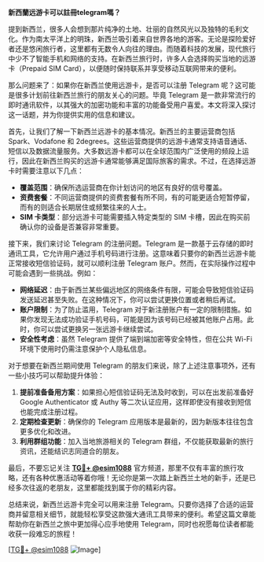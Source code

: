 **新西蘭远游卡可以註冊telegram嗎？**

提到新西兰，很多人会想到那片纯净的土地、壮丽的自然风光以及独特的毛利文化。作为南太平洋上的明珠，新西兰吸引着来自世界各地的游客。无论是探险爱好者还是悠闲旅行者，这里都有无数令人向往的理由。而随着科技的发展，现代旅行中少不了智能手机和网络的支持。在新西兰旅行时，许多人会选择购买当地的远游卡（Prepaid SIM Card），以便随时保持联系并享受移动互联网带来的便利。

那么问题来了：如果你在新西兰使用远游卡，是否可以注册 Telegram 呢？这可能是很多计划前往新西兰旅行的朋友关心的问题。毕竟 Telegram 是一款非常流行的即时通讯软件，以其强大的加密功能和丰富的功能备受用户喜爱。本文将深入探讨这一话题，并为你提供实用的信息和建议。

首先，让我们了解一下新西兰远游卡的基本情况。新西兰的主要运营商包括 Spark、Vodafone 和 2degrees。这些运营商提供的远游卡通常支持语音通话、短信以及数据流量服务。大多数远游卡都可以在全球范围内广泛使用的频段上运行，因此在新西兰购买的远游卡通常能够满足国际旅客的需求。不过，在选择远游卡时需要注意以下几点：

- **覆盖范围**：确保所选运营商在你计划访问的地区有良好的信号覆盖。
- **资费套餐**：不同运营商提供的资费套餐有所不同，有的可能更适合短暂停留，而有的则适合长期居住或频繁往来的人士。
- **SIM 卡类型**：部分远游卡可能需要插入特定类型的 SIM 卡槽，因此在购买前确认你的设备是否兼容非常重要。

接下来，我们来讨论 Telegram 的注册问题。Telegram 是一款基于云存储的即时通讯工具，它允许用户通过手机号码进行注册。这意味着只要你的新西兰远游卡能正常接收短信验证码，就可以顺利注册 Telegram 账户。然而，在实际操作过程中可能会遇到一些挑战。例如：

- **网络延迟**：由于新西兰某些偏远地区的网络条件有限，可能会导致短信验证码发送延迟甚至失败。在这种情况下，你可以尝试更换位置或者稍后再试。
- **账户限制**：为了防止滥用，Telegram 对于新注册账户有一定的限制措施。如果你发现无法成功验证手机号码，可能是因为该号码已经被其他账户占用。此时，你可以尝试更换另一张远游卡继续尝试。
- **安全性考虑**：虽然 Telegram 提供了端到端加密等安全特性，但在公共 Wi-Fi 环境下使用时仍需注意保护个人隐私信息。

对于想要在新西兰期间使用 Telegram 的朋友们来说，除了上述注意事项外，还有一些小技巧可以帮助提升体验：

1. **提前准备备用方案**：如果担心短信验证码无法及时收到，可以在出发前准备好 Google Authenticator 或 Authy 等二次认证应用，这样即使没有接收到短信也能完成注册过程。
2. **定期检查更新**：确保你的 Telegram 应用版本是最新的，因为新版本往往包含更多优化和改进。
3. **利用群组功能**：加入当地旅游相关的 Telegram 群组，不仅能获取最新的旅行资讯，还能结识志同道合的朋友。

最后，不要忘记关注 **[TG💪+ @esim1088](https://t.me/s/esim1088)** 官方频道，那里不仅有丰富的旅行攻略，还有各种优惠活动等着你哦！无论你是第一次踏上新西兰土地的新手，还是已经多次往返的老朋友，这里都能找到属于你的精彩内容。

总结来说，新西兰远游卡完全可以用来注册 Telegram。只要你选择了合适的运营商并留意相关细节，就能轻松享受这款强大通讯工具带来的便利。希望这篇文章能帮助你在新西兰之旅中更加得心应手地使用 Telegram，同时也祝愿每位读者都能收获一段难忘的旅程！

[[TG💪+ @esim1088](https://t.me/s/esim1088) ![Image](https://i.postimg.cc/4NQfJmqS/Snipaste-2025-05-13-00-14-12.png)]